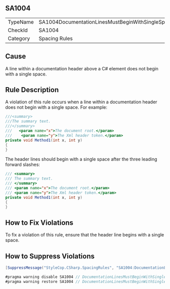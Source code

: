 ﻿## SA1004

<table>
<tr>
  <td>TypeName</td>
  <td>SA1004DocumentationLinesMustBeginWithSingleSpace</td>
</tr>
<tr>
  <td>CheckId</td>
  <td>SA1004</td>
</tr>
<tr>
  <td>Category</td>
  <td>Spacing Rules</td>
</tr>
</table>

## Cause

A line within a documentation header above a C# element does not begin with a single space.

## Rule Description

A violation of this rule occurs when a line within a documentation header does not begin with a single space. For example:

```csharp
///<summary>
///The summary text.
///</summary>
///   <param name="x">The document root.</param>
///    <param name="y">The Xml header token.</param>
private void Method1(int x, int y)
{
}
```

The header lines should begin with a single space after the three leading forward slashes:

```csharp
/// <summary>
/// The summary text.
/// </summary>
/// <param name="x">The document root.</param>
/// <param name="y">The Xml header token.</param>
private void Method1(int x, int y)
{
}
```

## How to Fix Violations

To fix a violation of this rule, ensure that the header line begins with a single space.

## How to Suppress Violations

```csharp
[SuppressMessage("StyleCop.CSharp.SpacingRules", "SA1004:DocumentationLinesMustBeginWithSingleSpace", Justification = "Reviewed.")]
```

```csharp
#pragma warning disable SA1004 // DocumentationLinesMustBeginWithSingleSpace
#pragma warning restore SA1004 // DocumentationLinesMustBeginWithSingleSpace
```

